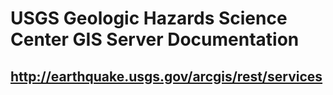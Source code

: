 # USGS Geologic Hazards Science Center GIS Server Documentation
## http://earthquake.usgs.gov/arcgis/rest/services
